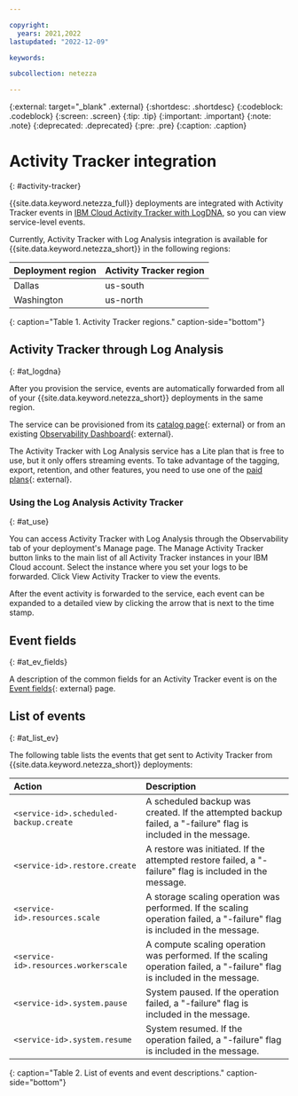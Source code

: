 ```yaml
---

copyright:
  years: 2021,2022
lastupdated: "2022-12-09"

keywords:

subcollection: netezza

---
```


{:external: target="_blank" .external}
{:shortdesc: .shortdesc}
{:codeblock: .codeblock}
{:screen: .screen}
{:tip: .tip}
{:important: .important}
{:note: .note}
{:deprecated: .deprecated}
{:pre: .pre}
{:caption: .caption}

# Activity Tracker integration
{: #activity-tracker}

{{site.data.keyword.netezza_full}} deployments are integrated with Activity Tracker events in [IBM Cloud Activity Tracker with LogDNA](/docs/Log-Analysis-with-LogDNA?topic=Log-Analysis-with-LogDNA-getting-started), so you can view service-level events.

Currently, Activity Tracker with Log Analysis integration is available for {{site.data.keyword.netezza_short}} in the following regions:

| Deployment region | Activity Tracker region |
|:----------|:---------|
| Dallas | us-south |
| Washington | us-north |
{: caption="Table 1. Activity Tracker regions." caption-side="bottom"}

## Activity Tracker through Log Analysis
{: #at_logdna}

After you provision the service, events are automatically forwarded from all of your {{site.data.keyword.netezza_short}} deployments in the same region.

The service can be provisioned from its [catalog page](https://cloud.ibm.com/catalog/services/logdna?callback=%2Fobserve%2Flogging%2Fcreate){: external} or from an existing [Observability Dashboard](https://cloud.ibm.com/observe/activitytracker){: external}.

The Activity Tracker with Log Analysis service has a Lite plan that is free to use, but it only offers streaming events. To take advantage of the tagging, export, retention, and other features, you need to use one of the [paid plans](https://test.cloud.ibm.com/docs/log-analysis?topic=log-analysis-service_plans){: external}.

### Using the Log Analysis Activity Tracker
{: #at_use}

You can access Activity Tracker with Log Analysis through the Observability tab of your deployment's Manage page. The Manage Activity Tracker button links to the main list of all Activity Tracker instances in your IBM Cloud account. Select the instance where you set your logs to be forwarded. Click View Activity Tracker to view the events.

After the event activity is forwarded to the service, each event can be expanded to a detailed view by clicking the arrow that is next to the time stamp.

## Event fields
{: #at_ev_fields}

A description of the common fields for an Activity Tracker event is on the [Event fields](https://test.cloud.ibm.com/docs/activity-tracker?topic=activity-tracker-event){: external} page.

## List of events
{: #at_list_ev}

The following table lists the events that get sent to Activity Tracker from {{site.data.keyword.netezza_short}} deployments:

| Action | Description |
|:-------|:-------|
| `<service-id>.scheduled-backup.create`| A scheduled backup was created. If the attempted backup failed, a "-failure" flag is included in the message. |
| `<service-id>.restore.create`| A restore was initiated. If the attempted restore failed, a "-failure" flag is included in the message. |
| `<service-id>.resources.scale`| A storage scaling operation was performed. If the scaling operation failed, a "-failure" flag is included in the message. |
| `<service-id>.resources.workerscale`| A compute scaling operation was performed. If the scaling operation failed, a "-failure" flag is included in the message. |
| `<service-id>.system.pause`| System paused. If the operation failed, a "-failure" flag is included in the message. |
| `<service-id>.system.resume`| System resumed. If the operation failed, a "-failure" flag is included in the message. |
{: caption="Table 2. List of events and event descriptions." caption-side="bottom"}

